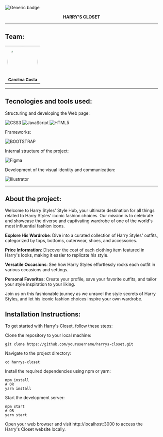 ![Generic badge](https://img.shields.io/badge/status-in%20progress-827397)

<div align="center">
<b>HARRY'S CLOSET</b>
</div>

<hr>

## Team:

<table align="center">
    <tr>
        <td align="center">
            <img style="border-radius: 50%; width="100px;"" src="https://avatars.githubusercontent.com/u/115319284?s=400" width="100px;"><br>
            <sub>
            <b>Carolina Costa</br>
        </td>
    </tr>
</table>

<hr>

## Tecnologies and tools used:

Structuring and developing the Web page:

![CSS3](https://img.shields.io/badge/CSS3-1572B6?style=for-the-badge&logo=css3&logoColor=white)
![JavaScript](https://img.shields.io/badge/JavaScript-323330?style=for-the-badge&logo=javascript&logoColor=F7DF1E)
![HTML5](https://img.shields.io/badge/HTML5-E34F26?style=for-the-badge&logo=html5&logoColor=white)

Frameworks:

![BOOTSTRAP](https://img.shields.io/badge/Bootstrap-563D7C?style=for-the-badge&logo=bootstrap&logoColor=white)

Internal structure of the project:

![Figma](https://img.shields.io/badge/figma-%23F24E1E.svg?style=for-the-badge&logo=figma&logoColor=white)

Development of the visual identity and communication:

![Illustrator](https://img.shields.io/badge/Adobe%20Illustrator-FF9A00?style=for-the-badge&logo=adobe%20illustrator&logoColor=white)


<hr>

## About the project:

Welcome to Harry Styles' Style Hub, your ultimate destination for all things related to Harry Styles' iconic fashion choices. Our mission is to celebrate and showcase the diverse and captivating wardrobe of one of the world's most influential fashion icons.

<b>Explore His Wardrobe</b>: Dive into a curated collection of Harry Styles' outfits, categorized by tops, bottoms, outerwear, shoes, and accessories.

<b>Price Information</b>: Discover the cost of each clothing item featured in Harry's looks, making it easier to replicate his style.

<b>Versatile Occasions</b>: See how Harry Styles effortlessly rocks each outfit in various occasions and settings.

<b>Personal Favorites</b>: Create your profile, save your favorite outfits, and tailor your style inspiration to your liking.

Join us on this fashionable journey as we unravel the style secrets of Harry Styles, and let his iconic fashion choices inspire your own wardrobe.

## Installation Instructions:

To get started with Harry's Closet, follow these steps:

Clone the repository to your local machine:

    git clone https://github.com/yourusername/harrys-closet.git

Navigate to the project directory:

    cd harrys-closet
    
Install the required dependencies using npm or yarn:

    npm install
    # OR
    yarn install

Start the development server:

    npm start
    # OR
    yarn start
Open your web browser and visit http://localhost:3000 to access the Harry's Closet website locally.
